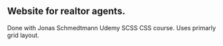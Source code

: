 ## Website for realtor agents. 
Done with Jonas Schmedtmann Udemy SCSS CSS course.
Uses primarly grid layout.
